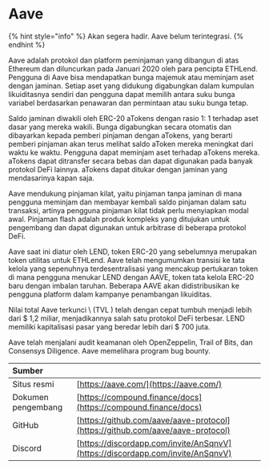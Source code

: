 # Aave

{% hint style="info" %}
Akan segera hadir. Aave belum terintegrasi.
{% endhint %}

Aave adalah protokol dan platform peminjaman yang dibangun di atas Ethereum dan diluncurkan pada Januari 2020 oleh para pencipta ETHLend. Pengguna di Aave bisa mendapatkan bunga majemuk atau meminjam aset dengan jaminan. Setiap aset yang didukung digabungkan dalam kumpulan likuiditasnya sendiri dan pengguna dapat memilih antara suku bunga variabel berdasarkan penawaran dan permintaan atau suku bunga tetap.

Saldo jaminan diwakili oleh ERC-20 aTokens dengan rasio 1: 1 terhadap aset dasar yang mereka wakili. Bunga digabungkan secara otomatis dan dibayarkan kepada pemberi pinjaman dengan aTokens, yang berarti pemberi pinjaman akan terus melihat saldo aToken mereka meningkat dari waktu ke waktu. Pengguna dapat meminjam aset terhadap aTokens mereka. aTokens dapat ditransfer secara bebas dan dapat digunakan pada banyak protokol DeFi lainnya. aTokens dapat ditukar dengan jaminan yang mendasarinya kapan saja.

Aave mendukung pinjaman kilat, yaitu pinjaman tanpa jaminan di mana pengguna meminjam dan membayar kembali saldo pinjaman dalam satu transaksi, artinya pengguna pinjaman kilat tidak perlu menyiapkan modal awal. Pinjaman flash adalah produk kompleks yang ditujukan untuk pengembang dan dapat digunakan untuk arbitrase di beberapa protokol DeFi.

Aave saat ini diatur oleh LEND, token ERC-20 yang sebelumnya merupakan token utilitas untuk ETHLend. Aave telah mengumumkan transisi ke tata kelola yang sepenuhnya terdesentralisasi yang mencakup pertukaran token di mana pengguna menukar LEND dengan AAVE, token tata kelola ERC-20 baru dengan imbalan taruhan. Beberapa AAVE akan didistribusikan ke pengguna platform dalam kampanye penambangan likuiditas.

Nilai total Aave terkunci \ (TVL \) telah dengan cepat tumbuh menjadi lebih dari $ 1,2 miliar, menjadikannya salah satu protokol DeFi terbesar. LEND memiliki kapitalisasi pasar yang beredar lebih dari $ 700 juta.

Aave telah menjalani audit keamanan oleh OpenZeppelin, Trail of Bits, dan Consensys Diligence. Aave memelihara program bug bounty.

| Sumber             |                                                                                |
|:------------------ |:------------------------------------------------------------------------------ |
| Situs resmi        | [https://aave.com/](https://aave.com/)                                         |
| Dokumen pengembang | [https://compound.finance/docs](https://compound.finance/docs)                 |
| GitHub             | [https://github.com/aave/aave-protocol](https://github.com/aave/aave-protocol) |
| Discord            | [https://discordapp.com/invite/AnSqnvV](https://discordapp.com/invite/AnSqnvV) |

